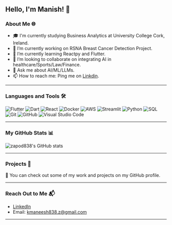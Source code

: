 ## Hello, I'm Manish! 👋

### About Me 🌐
- 🎓 I'm currently studying Business Analytics at University College Cork, Ireland.
- 🔭 I’m currently working on RSNA Breast Cancer Detection Project.
- 🌱 I’m currently learning Reactpy and Flutter.
- 👯 I’m looking to collaborate on integrating AI in healthcare/Sports/Law/Finance.
- 💬 Ask me about AI/ML/LLMs.
- 📫 How to reach me: Ping me on [Linkdin](https://www.linkedin.com/in/manish-kamble-47840a234/).

---

### Languages and Tools 🛠️

![Flutter](https://img.shields.io/badge/-FLUTTER-02569B?logo=flutter&logoColor=white&style=fot-the-badge)
![Dart](https://img.shields.io/badge/-Dart-0175C2?&logo=dart)
![React](https://img.shields.io/badge/-React-000?&logo=react)
![Docker](https://img.shields.io/badge/-Docker-000?&logo=docker)
![AWS](https://img.shields.io/badge/-AWS-000?&logo=amazon-aws)
![Streamlit](https://img.shields.io/badge/-Streamlit-000?&logo=streamlit)
![Python](https://img.shields.io/badge/-Python-000?&logo=Python)
![SQL](https://img.shields.io/badge/-SQL-000?&logo=MySQL)
![Git](https://img.shields.io/badge/-Git-000?&logo=Git)
![GitHub](https://img.shields.io/badge/-GitHub-000?&logo=GitHub)
![Visual Studio Code](https://img.shields.io/badge/-VSCode-000?&logo=visual-studio-code)

---

### My GitHub Stats 📊

![zapod838's GitHub stats](https://github-readme-stats.vercel.app/api?username=zapod838&show_icons=true&theme=radical)

---

### Projects 📁

📂 You can check out some of my work and projects on my GitHub profile.

---

### Reach Out to Me 📬

- [LinkedIn](https://www.linkedin.com/in/manish-kamble-47840a234/)
- Email: kmaneesh838.z@gmail.com

---
